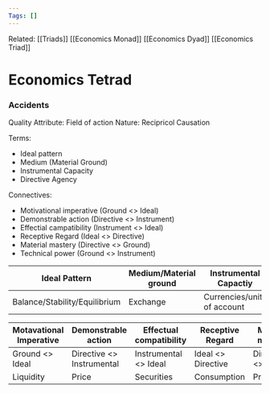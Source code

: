 ```yaml
---
Tags: []
---
```

Related: [[Triads]] [[Economics Monad]] [[Economics Dyad]] [[Economics Triad]]
# Economics Tetrad

### Accidents
Quality Attribute: Field of action
Nature: Recipricol Causation

Terms:
- Ideal pattern
- Medium (Material Ground)
- Instrumental Capacity
- Directive Agency

Connectives: 
- Motivational imperative (Ground <> Ideal)
- Demonstrable action (Directive <> Instrument)
- Effectial campatibility (Instrument <> Ideal)
- Receptive Regard (Ideal <> Directive)
- Material mastery (Directive <> Ground)
- Technical power (Ground <> Instrument)

| Ideal Pattern | Medium/Material ground | Instrumental Capactiy | Directive agency |
|---|---|---|---|
| Balance/Stability/Equilibrium | Exchange | Currencies/units of account | Mass psychology |

| Motavational Imperative | Demonstrable action | Effectual compatibility | Receptive Regard|  Material mastery | Technical power |
|---|---|---|---|---|---|
| Ground <> Ideal | Directive <> Instrumental | Instrumental <> Ideal | Ideal <> Directive | Directive <> Ground | Ground <> instrumental |
| Liquidity | Price | Securities | Consumption | Production | Investment |